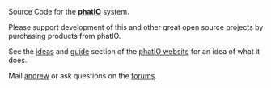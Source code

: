 
Source Code for the [__phatIO__](http://www.phatio.com/) system. 
 
Please support development of this and other great open source projects
  by purchasing products from phatIO.

See the [ideas](http://www.phatio.com/ideas/) and [guide](http://www.phatio.com/guide/) section of the [phatIO website](http://www.phatio.com/) for an idea of what it does.

Mail [andrew](mailto:andrew@phatio.com) or ask questions on the [forums](http://www.phatio.com/forum/).